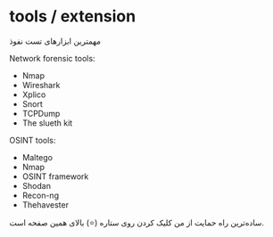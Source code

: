 # tools / extension
مهمترین ابزارهای تست نفوذ

Network forensic tools: 

- Nmap
- Wireshark
- Xplico
- Snort
- TCPDump
- The slueth kit

OSINT tools:
- Maltego
- Nmap
- OSINT framework
- Shodan
- Recon-ng
- Thehavester


ساده‌ترین راه حمایت از من کلیک کردن روی ستاره (⭐) بالای همین صفحه است.

